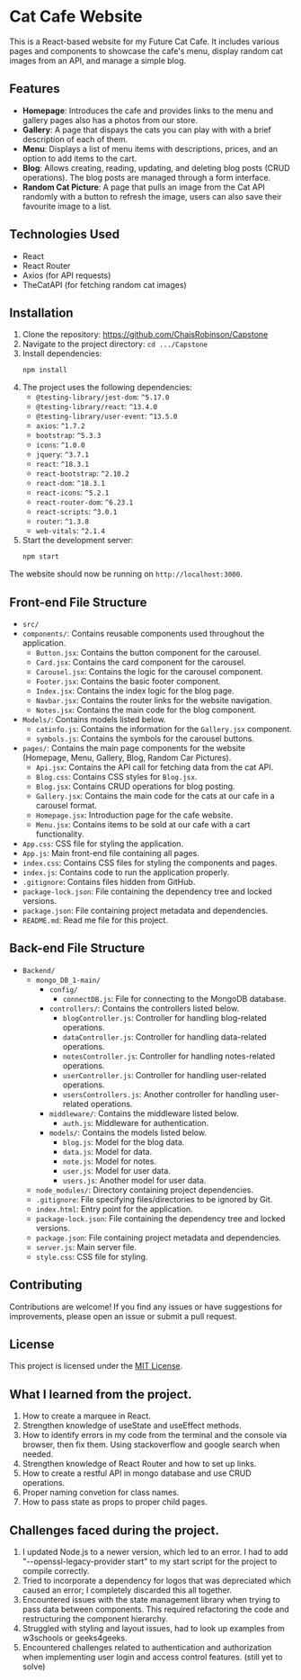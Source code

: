 # Cat Cafe Website

This is a React-based website for my Future Cat Cafe. It includes various pages and components to showcase the cafe's menu, display random cat images from an API, and manage a simple blog.

## Features

- **Homepage**: Introduces the cafe and provides links to the menu and gallery pages also has a photos from our store.
- **Gallery**: A page that dispays the cats you can play with with a brief description of each of them.
- **Menu**: Displays a list of menu items with descriptions, prices, and an option to add items to the cart.
- **Blog**: Allows creating, reading, updating, and deleting blog posts (CRUD operations). The blog posts are managed through a form interface.
- **Random Cat Picture**: A page that pulls an image from the Cat API randomly with a button to refresh the image, users can also save their favourite image to a list.

## Technologies Used

- React
- React Router
- Axios (for API requests)
- TheCatAPI (for fetching random cat images)

## Installation

1. Clone the repository: https://github.com/ChaisRobinson/Capstone
2. Navigate to the project directory: `cd .../Capstone`
3. Install dependencies:
    ```bash
    npm install
    ```
4. The project uses the following dependencies:
    - `@testing-library/jest-dom`: `^5.17.0`
    - `@testing-library/react`: `^13.4.0`
    - `@testing-library/user-event`: `^13.5.0`
    - `axios`: `^1.7.2`
    - `bootstrap`: `^5.3.3`
    - `icons`: `^1.0.0`
    - `jquery`: `^3.7.1`
    - `react`: `^18.3.1`
    - `react-bootstrap`: `^2.10.2`
    - `react-dom`: `^18.3.1`
    - `react-icons`: `^5.2.1`
    - `react-router-dom`: `^6.23.1`
    - `react-scripts`: `^3.0.1`
    - `router`: `^1.3.8`
    - `web-vitals`: `^2.1.4`
5. Start the development server:
    ```bash
    npm start
    ```


The website should now be running on `http://localhost:3000`.

## Front-end File Structure

- `src/`
- `components/`: Contains reusable components used throughout the application.
    - `Button.jsx`: Contains the button component for the carousel.
    - `Card.jsx`: Contains the card component for the carousel.
    - `Carousel.jsx`: Contains the logic for the carousel component.
    - `Footer.jsx`: Contains the basic footer component.
    - `Index.jsx`: Contains the index logic for the blog page.
    - `Navbar.jsx`: Contains the router links for the website navigation.
    - `Notes.jsx`: Contains the main code for the blog component.
- `Models/`: Contains models listed below.
    - `catinfo.js`: Contains the information for the `Gallery.jsx` component.
    - `symbols.js`: Contains the symbols for the carousel buttons.
- `pages/`: Contains the main page components for the website (Homepage, Menu, Gallery, Blog, Random Car Pictures).
    - `Api.jsx`: Contains the API call for fetching data from the cat API.
    - `Blog.css`: Contains CSS styles for `Blog.jsx`.
    - `Blog.jsx`: Contains CRUD operations for blog posting.
    - `Gallery.jsx`: Contains the main code for the cats at our cafe in a carousel format.
    - `Homepage.jsx`: Introduction page for the cafe website.
    - `Menu.jsx`: Contains items to be sold at our cafe with a cart functionality.
- `App.css`: CSS file for styling the application.
- `App.js`: Main front-end file containing all pages.
- `index.css`: Contains CSS files for styling the components and pages.
- `index.js`: Contains code to run the application properly.
- `.gitignore`: Contains files hidden from GitHub.
- `package-lock.json`: File containing the dependency tree and locked versions.
- `package.json`: File containing project metadata and dependencies.
- `README.md`: Read me file for this project.

## Back-end File Structure

- `Backend/`
    - `mongo_DB_1-main/`
        - `config/`
            - `connectDB.js`: File for connecting to the MongoDB database.
        - `controllers/`: Contains the controllers listed below.
            - `blogController.js`: Controller for handling blog-related operations.
            - `dataController.js`: Controller for handling data-related operations.
            - `notesController.js`: Controller for handling notes-related operations.
            - `userController.js`: Controller for handling user-related operations.
            - `usersControllers.js`: Another controller for handling user-related operations.
        - `middleware/`: Contains the middleware listed below.
            - `auth.js`: Middleware for authentication.
        - `models/`: Contains the models listed below.
            - `blog.js`: Model for the blog data.
            - `data.js`: Model for data.
            - `note.js`: Model for notes.
            - `user.js`: Model for user data.
            - `users.js`: Another model for user data.
    - `node_modules/`: Directory containing project dependencies.
    - `.gitignore`: File specifying files/directories to be ignored by Git.
    - `index.html`: Entry point for the application.
    - `package-lock.json`: File containing the dependency tree and locked versions.
    - `package.json`: File containing project metadata and dependencies.
    - `server.js`: Main server file.
    - `style.css`: CSS file for styling.


## Contributing

Contributions are welcome! If you find any issues or have suggestions for improvements, please open an issue or submit a pull request.

## License

This project is licensed under the [MIT License](LICENSE).

## What I learned from the project.

1. How to create a marquee in React.
2. Strengthen knowledge of useState and useEffect methods.
3. How to identify errors in my code from the terminal and the console via browser, then fix them. Using stackoverflow and google search when needed.
4. Strengthen knowledge of React Router and how to set up links.
5. How to create a restful API in mongo database and use CRUD operations.
6. Proper naming convetion for class names.
7. How to pass state as props to proper child pages.

## Challenges faced during the project.

1. I updated Node.js to a newer version, which led to an error. I had to add "--openssl-legacy-provider start" to my start script for the project to compile correctly.
2. Tried to incorporate a dependency for logos that was depreciated which caused an error; I completely discarded this all together.
3. Encountered issues with the state management library when trying to pass data between components. This required refactoring the code and restructuring the component hierarchy.
4. Struggled with styling and layout issues, had to look up examples from w3schools or geeks4geeks.
5. Encountered challenges related to authentication and authorization when implementing user login and access control features. (still yet to solve) 
